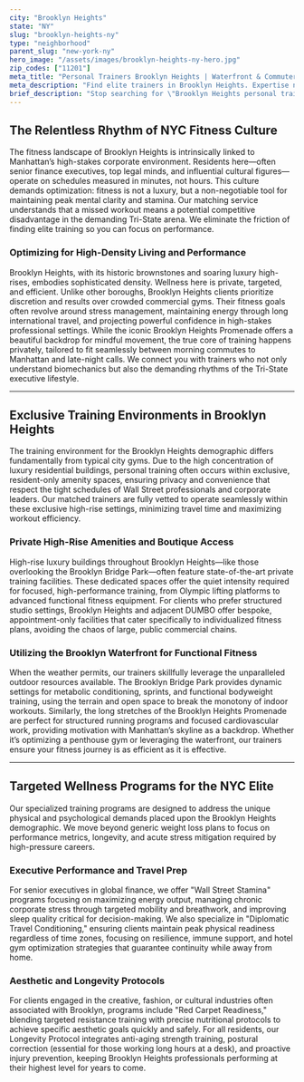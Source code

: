 ```yaml
---
city: "Brooklyn Heights"
state: "NY"
slug: "brooklyn-heights-ny"
type: "neighborhood"
parent_slug: "new-york-ny"
hero_image: "/assets/images/brooklyn-heights-ny-hero.jpg"
zip_codes: ["11201"]
meta_title: "Personal Trainers Brooklyn Heights | Waterfront & Commuter Fitness"
meta_description: "Find elite trainers in Brooklyn Heights. Expertise near the Promenade, historic residential gyms, and efficient commuter workouts."
brief_description: "Stop searching for \"Brooklyn Heights personal trainer.\" We specialize in matching ambitious NYC executives and discerning Brooklyn Heights residents with certified, elite fitness professionals. Our service aligns high-intensity workouts with your packed schedule, utilizing private high-rise gyms and optimizing results. Get started now with a bespoke wellness strategy designed for the fast pace of Tri-State life. Transform your performance today."
---
```

## The Relentless Rhythm of NYC Fitness Culture

The fitness landscape of Brooklyn Heights is intrinsically linked to Manhattan’s high-stakes corporate environment. Residents here—often senior finance executives, top legal minds, and influential cultural figures—operate on schedules measured in minutes, not hours. This culture demands optimization: fitness is not a luxury, but a non-negotiable tool for maintaining peak mental clarity and stamina. Our matching service understands that a missed workout means a potential competitive disadvantage in the demanding Tri-State arena. We eliminate the friction of finding elite training so you can focus on performance.

### Optimizing for High-Density Living and Performance

Brooklyn Heights, with its historic brownstones and soaring luxury high-rises, embodies sophisticated density. Wellness here is private, targeted, and efficient. Unlike other boroughs, Brooklyn Heights clients prioritize discretion and results over crowded commercial gyms. Their fitness goals often revolve around stress management, maintaining energy through long international travel, and projecting powerful confidence in high-stakes professional settings. While the iconic Brooklyn Heights Promenade offers a beautiful backdrop for mindful movement, the true core of training happens privately, tailored to fit seamlessly between morning commutes to Manhattan and late-night calls. We connect you with trainers who not only understand biomechanics but also the demanding rhythms of the Tri-State executive lifestyle.

---

## Exclusive Training Environments in Brooklyn Heights

The training environment for the Brooklyn Heights demographic differs fundamentally from typical city gyms. Due to the high concentration of luxury residential buildings, personal training often occurs within exclusive, resident-only amenity spaces, ensuring privacy and convenience that respect the tight schedules of Wall Street professionals and corporate leaders. Our matched trainers are fully vetted to operate seamlessly within these exclusive high-rise settings, minimizing travel time and maximizing workout efficiency.

### Private High-Rise Amenities and Boutique Access

High-rise luxury buildings throughout Brooklyn Heights—like those overlooking the Brooklyn Bridge Park—often feature state-of-the-art private training facilities. These dedicated spaces offer the quiet intensity required for focused, high-performance training, from Olympic lifting platforms to advanced functional fitness equipment. For clients who prefer structured studio settings, Brooklyn Heights and adjacent DUMBO offer bespoke, appointment-only facilities that cater specifically to individualized fitness plans, avoiding the chaos of large, public commercial chains.

### Utilizing the Brooklyn Waterfront for Functional Fitness

When the weather permits, our trainers skillfully leverage the unparalleled outdoor resources available. The Brooklyn Bridge Park provides dynamic settings for metabolic conditioning, sprints, and functional bodyweight training, using the terrain and open space to break the monotony of indoor workouts. Similarly, the long stretches of the Brooklyn Heights Promenade are perfect for structured running programs and focused cardiovascular work, providing motivation with Manhattan’s skyline as a backdrop. Whether it’s optimizing a penthouse gym or leveraging the waterfront, our trainers ensure your fitness journey is as efficient as it is effective.

---

## Targeted Wellness Programs for the NYC Elite

Our specialized training programs are designed to address the unique physical and psychological demands placed upon the Brooklyn Heights demographic. We move beyond generic weight loss plans to focus on performance metrics, longevity, and acute stress mitigation required by high-pressure careers.

### Executive Performance and Travel Prep

For senior executives in global finance, we offer "Wall Street Stamina" programs focusing on maximizing energy output, managing chronic corporate stress through targeted mobility and breathwork, and improving sleep quality critical for decision-making. We also specialize in "Diplomatic Travel Conditioning," ensuring clients maintain peak physical readiness regardless of time zones, focusing on resilience, immune support, and hotel gym optimization strategies that guarantee continuity while away from home.

### Aesthetic and Longevity Protocols

For clients engaged in the creative, fashion, or cultural industries often associated with Brooklyn, programs include "Red Carpet Readiness," blending targeted resistance training with precise nutritional protocols to achieve specific aesthetic goals quickly and safely. For all residents, our Longevity Protocol integrates anti-aging strength training, postural correction (essential for those working long hours at a desk), and proactive injury prevention, keeping Brooklyn Heights professionals performing at their highest level for years to come.